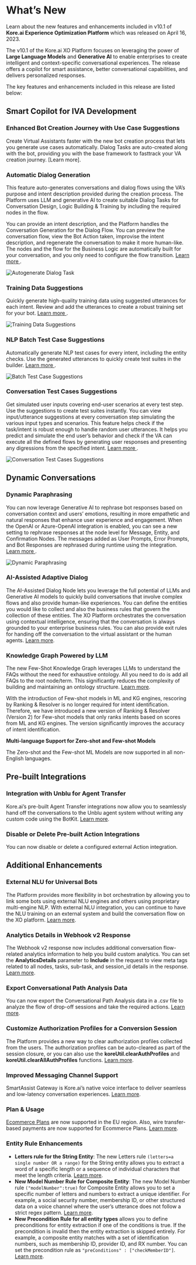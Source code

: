
# **What’s New**

Learn about the new features and enhancements included in v10.1 of **Kore.ai Experience Optimization Platform** which was released on April 16, 2023.

The v10.1 of the Kore.ai XO Platform focuses on leveraging the power of **Large Language Models** and **Generative AI** to enable enterprises to create intelligent and context-specific conversational experiences. The release offers a copilot for smart assistance, better conversational capabilities, and delivers personalized responses.

The key features and enhancements included in this release are listed below:


## Smart Copilot for IVA Development


### Enhanced Bot Creation Journey with Use Case Suggestions

Create Virtual Assistants faster with the new bot creation process that lets you generate use cases automatically. Dialog Tasks are auto-created along with the bot, providing you with the base framework to fasttrack your VA creation journey. [Learn more].

### Automatic Dialog Generation

This feature auto-generates conversations and dialog flows using the VA’s purpose and intent description provided during the creation process. The Platform uses LLM and generative AI to create suitable Dialog Tasks for Conversation Design, Logic Building & Training by including the required nodes in the flow.

You can provide an intent description, and the Platform handles the Conversation Generation for the Dialog Flow. You can preview the conversation flow, view the Bot Action taken, improvise the intent description, and regenerate the conversation to make it more human-like. The nodes and the flow for the Business Logic are automatically built for your conversation, and you only need to configure the flow transition. <a href="https://developer.kore.ai/docs/bots/chatbot-overview/using-the-dialog-builder-tool/#Auto-Generate_Dialog_Tasks">Learn more </a>.

![Autogenerate Dialog Task](../assets/images/autogenerate-dialog-task.gif)

### Training Data Suggestions

Quickly generate high-quality training data using suggested utterances for each intent. Review and add the utterances to create a robust training set for your bot. <a href="https://developer.kore.ai/docs/bots/chatbot-overview/using-the-dialog-builder-tool/#Automatically_Generate_Utterance_Suggestions"> Learn more </a>.

![Training Data Suggestions](../assets/images/training-suggestions.gif)

### NLP Batch Test Case Suggestions

Automatically generate NLP test cases for every intent, including the entity checks. Use the generated utterances to quickly create test suites in the builder. <a href="https://developer.kore.ai/docs/bots/test-your-bot/batch-testing/batch-testing/#Generating_Test_Cases_Automatically"> Learn more </a>.

![Batch Test Case Suggestions](../assets/images/batch-testing.gif)

### Conversation Test Cases Suggestions

Get simulated user inputs covering end-user scenarios at every test step. Use the suggestions to create test suites instantly. You can view input/utterance suggestions at every conversation step simulating the various input types and scenarios. This feature helps check if the task/intent is robust enough to handle random user utterances. It helps you predict and simulate the end user’s behavior and check if the VA can execute all the defined flows by generating user responses and presenting any digressions from the specified intent. <a href="https://developer.kore.ai/docs/bots/test-your-bot/create-a-test-suite/#Generated_User_Response_Suggestions"> Learn more </a>.

![Conversation Test Cases Suggestions](../assets/images/conv-test.gif)


## Dynamic Conversations


### Dynamic Paraphrasing

You can now leverage Generative AI to rephrase bot responses based on conversation context and users’ emotions, resulting in more empathetic and natural responses that enhance user experience and engagement. When the OpenAI or Azure-OpenAI integration is enabled, you can see a new setting to rephrase responses at the node level for Message, Entity, and Confirmation Nodes. The messages added as User Prompts, Error Prompts, and Bot Responses are rephrased during runtime using the integration. <a href="https://developer.kore.ai/docs/bots/nlp/llm-and-generative-ai/#Dynamic_Prompt_and_Message_Rephrasing"> Learn more </a>.

![Dynamic Paraphrasing](../assets/images/rephrase-response.gif)


### AI-Assisted Adaptive Dialog

The AI-Assisted Dialog Node lets you leverage the full potential of LLMs and Generative AI models to quickly build conversations that involve complex flows and also provide human-like experiences. You can define the entities you would like to collect and also the business rules that govern the collection of these entities. The XO Platform orchestrates the conversation using contextual intelligence, ensuring that the conversation is always grounded to your enterprise business rules. You can also provide exit rules for handing off the conversation to the virtual assistant or the human agents. <a href="https://developer.kore.ai/docs/bots/bot-builder-tool/dialog-task/ai-assisted-adaptive-dialog/"> Learn more</a>.


### Knowledge Graph Powered by LLM

The new Few-Shot Knowledge Graph leverages LLMs to understand the FAQs without the need for exhaustive ontology. All you need to do is add all FAQs to the root node/term. This significantly reduces the complexity of building and maintaining an ontology structure. [Learn more](https://developer.kore.ai/docs/bots/bot-builder-tool/knowledge-task/knowledge-ontology/#The_Few-Shot_Knowledge_Graph).

With the introduction of Few-shot models in ML and KG engines, rescoring by Ranking & Resolver is no longer required for intent identification. Therefore, we have introduced a new version of Ranking & Resolver (Version 2) for Few-shot models that only ranks intents based on scores from ML and KG engines. The version significantly improves the accuracy of intent identification.

**Multi-language Support for Zero-shot and Few-shot Models**

The Zero-shot and the Few-shot ML Models are now supported in all non-English languages.


## Pre-built Integrations


### Integration with Unblu for Agent Transfer

Kore.ai’s pre-built Agent Transfer integrations now allow you to seamlessly hand off the conversations to the Unblu agent system without writing any custom code using the BotKit. [Learn more](https://developer.kore.ai/docs/bots/channel-enablement/adding-the-unblu-channel/).


### Disable or Delete Pre-built Action Integrations

You can now disable or delete a configured external Action integration.


## Additional Enhancements


### External NLU for Universal Bots

The Platform provides more flexibility in bot orchestration by allowing you to link some bots using external NLU engines and others using proprietary multi-engine NLP. With external NLU integration, you can continue to have the NLU training on an external system and build the conversation flow on the XO platform. [Learn more](https://developer.kore.ai/integrations/external-nlu-adapters/).


### Analytics Details in Webhook v2 Response

The Webhook v2 response now includes additional conversation flow-related analytics information to help you build custom analytics. You can set the **AnalyticsDetails** parameter to **Include** in the request to view meta tags related to all nodes, tasks, sub-task, and session_id details in the response. [Learn more](https://developer.kore.ai/docs/bots/channel-enablement/adding-webhook-channel/#Webhook_V20).


### Export Conversational Path Analysis Data

You can now export the Conversational Path Analysis data in a .csv file to analyze the flow of drop-off sessions and take the required actions. [Learn more](https://developer.kore.ai/docs/bots/analyzing-your-bot/conversations-dashboard/).


### Customize Authorization Profiles for a Conversion Session

The Platform provides a new way to clear authorization profiles collected from the users. The authorization profiles can be auto-cleared as part of the session closure, or you can also use the **koreUtil.clearAuthProfiles** and **koreUtil.clearAllAuthProfiles** functions. [Learn more](https://developer.kore.ai/docs/bots/bot-settings/bot-sessions/#Manage_Sessions).


### Improved Messaging Channel Support

SmartAssist Gateway is Kore.ai’s native voice interface to deliver seamless and low-latency conversation experiences. [Learn more](https://developer.kore.ai/docs/bots/channel-enablement/adding-the-smartassist-gateway-channel/).


### Plan & Usage

[Ecommerce Plans](https://developer.kore.ai/docs/bots/bot-settings/plan-usage/plans-overview/) are now supported in the EU region. Also, wire transfer-based payments are now supported for Ecommerce Plans. [Learn more](https://developer.kore.ai/docs/bots/bot-settings/plan-usage/usage-plans/#Wire_Transfer).


### Entity Rule Enhancements



* **Letters rule for the String Entity**: The new Letters rule `(letters=a single number OR a range)` for the String entity allows you to extract a word of a specific length or a sequence of individual characters that meet the length criteria. [Learn more](https://developer.kore.ai/docs/bots/how-tos/entity-rules/#String_type_entity).
* **New Model Number Rule for Composite Entity**: The new Model Number rule `("modelNumber":true)` for Composite Entity allows you to set a specific number of letters and numbers to extract a unique identifier. For example, a social security number, membership ID, or other structured data on a voice channel where the user’s utterance does not follow a strict regex pattern. [Learn more](https://developer.kore.ai/docs/bots/how-tos/entity-rules/#Model_Number_for_Composite_entity_type).
* **New Precondition Rule for all entity types** allows you to define preconditions for entity extraction if one of the conditions is true. If the precondition is invalid then the entity extraction is skipped entirely. For example, a composite entity matches with a set of identification numbers, such as membership ID, provider ID, and RX number. You can set the precondition rule as `"preConditions" : ["checkMemberID"]`. [Learn more](https://developer.kore.ai/docs/bots/how-tos/entity-rules/#Generic_rules).